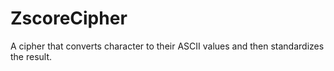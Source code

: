 # ZscoreCipher
A cipher that converts character to their ASCII values and then standardizes the result.
